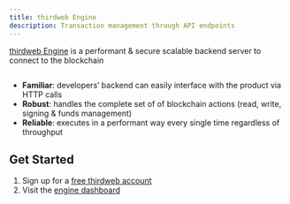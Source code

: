```yaml
---
title: thirdweb Engine
description: Transaction management through API endpoints
---
```


[thirdweb Engine](https://portal.thirdweb.com/engine?utm_source=zk-sync&utm_medium=docs) is a performant & secure
scalable backend server to connect to the blockchain

<figure><img src="../.gitbook/assets/image (5).png" alt=""><figcaption></figcaption></figure>

- **Familiar**: developers’ backend can easily interface with the product via HTTP calls
- **Robust**: handles the complete set of of blockchain actions (read, write, signing & funds management)
- **Reliable**: executes in a performant way every single time regardless of throughput

## Get Started

1. Sign up for a [free thirdweb account](https://thirdweb.com/team?utm_source=zk-sync&utm_medium=docs)
2. Visit the [engine dashboard](https://thirdweb.com/dashboard/engine?utm_source=zk-sync&utm_medium=docs)
